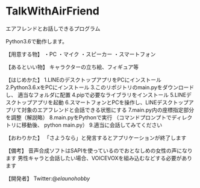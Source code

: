 # TalkWithAirFriend
エアフレンドとお話しできるプログラム

Python3.6で動作します。

【用意する物】
・PC
・マイク
・スピーカー
・スマートフォン

【あるといい物】
キャラクターの立ち絵、フィギュア等

【はじめかた】
1.LINEのデスクトップアプリをPCにインストール
2.Python3.6.xをPCにインストール
3.このリポジトリのmain.pyをダウンロードし、
適当なフォルダに配置
4.pipで必要なライブラリをインストール
5.LINEデスクトップアプリを起動
6.スマートフォンとPCを操作し、LINEデスクトップアプリて対象のエアフレンドと会話できる状態にする
7.main.py内の座標指定部分を調整（解説略）
8.main.pyをPythonで実行
（コマンドプロンプトでディレクトリに移動後、
python main.py）
9.適当に会話してみてください

【おわりかた】
「さようなら」と発言するとアプリケーションが終了します

【備考】
音声合成ソフトはSAPIを使っているのでおとなしめの女性の声になります
男性キャラと会話したい場合、VOICEVOXを組み込むなどする必要があります

【開発者】
Twitter:@_elaunohobby_
